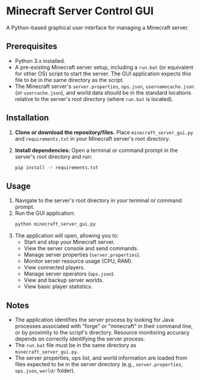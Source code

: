 # Minecraft Server Control GUI

A Python-based graphical user interface for managing a Minecraft server.

## Prerequisites

*   Python 3.x installed.
*   A pre-existing Minecraft server setup, including a `run.bat` (or equivalent for other OS) script to start the server. The GUI application expects this file to be in the same directory as the script.
*   The Minecraft server's `server.properties`, `ops.json`, `usernamecache.json` (or `usercache.json`), and world data should be in the standard locations relative to the server's root directory (where `run.bat` is located).

## Installation

1.  **Clone or download the repository/files.**
    Place `minecraft_server_gui.py` and `requirements.txt` in your Minecraft server's root directory.

2.  **Install dependencies:**
    Open a terminal or command prompt in the server's root directory and run:
    ```bash
    pip install -r requirements.txt
    ```

## Usage

1.  Navigate to the server's root directory in your terminal or command prompt.
2.  Run the GUI application:
    ```bash
    python minecraft_server_gui.py
    ```
3.  The application will open, allowing you to:
    *   Start and stop your Minecraft server.
    *   View the server console and send commands.
    *   Manage server properties (`server.properties`).
    *   Monitor server resource usage (CPU, RAM).
    *   View connected players.
    *   Manage server operators (`ops.json`).
    *   View and backup server worlds.
    *   View basic player statistics.

## Notes

*   The application identifies the server process by looking for Java processes associated with "forge" or "minecraft" in their command line, or by proximity to the script's directory. Resource monitoring accuracy depends on correctly identifying the server process.
*   The `run.bat` file must be in the same directory as `minecraft_server_gui.py`.
*   The server properties, ops list, and world information are loaded from files expected to be in the server directory (e.g., `server.properties`, `ops.json`, `world/` folder). 